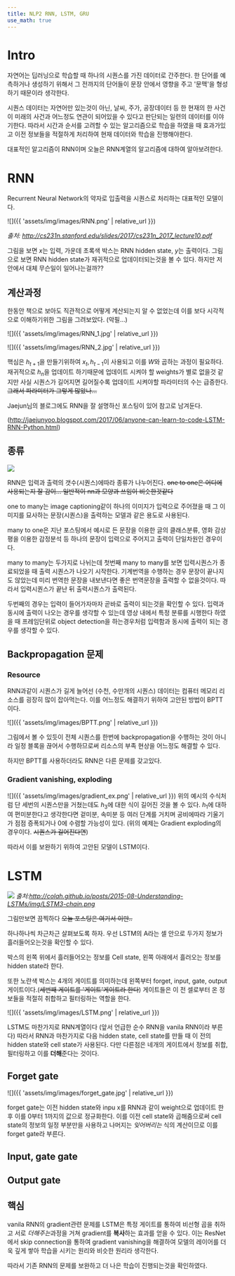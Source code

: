 ```yaml
---
title: NLP2 RNN, LSTM, GRU
use_math: true
---
```


# Intro
자연어는 딥러닝으로 학습할 때 하나의 시퀀스를 가진 데이터로 간주한다.
한 단어를 예측하거나 생성하기 위해서 그 전까지의 단어들이 문장 안에서 영향을 주고 '문맥'을 형성하기 때문이라 생각한다.

시퀀스 데이터는 자연어만 있는것이 아닌, 날씨, 주가, 공장데이터 등 한 현재의 한 사건이 미래의 사건과 어느정도 연관이 되어있을 수 있다고 판단되는 일련의 데이터를 이야기한다.
따라서 시간과 순서를 고려할 수 있는 알고리즘으로 학습을 하였을 때 효과가있고 이전 정보들을 적절하게 처리하여 현재 데이터와 학습을 진행해야한다.

대표적인 알고리즘이 RNN이며 오늘은 RNN계열의 알고리즘에 대하여 알아보려한다.

# RNN
Recurrent Neural Network의 약자로 입출력을 시퀀스로 처리하는 대표적인 모델이다.

![]({{ 'assets/img/images/RNN.png' | relative_url }})


*출처: http://cs231n.stanford.edu/slides/2017/cs231n_2017_lecture10.pdf*

그림을 보면  $x$는 입력, 가운데 초록색 박스는 RNN hidden state, $y$는 출력이다. 그림으로 보면 RNN hidden state가 재귀적으로 업데이터되는것을 볼 수 있다.
하지만 저 안에서 대체 무슨일이 일어나는걸까??
## 계산과정

한동안 책으로 보아도 직관적으로 어떻게 계산되는지 알 수 없었는데 이를 보다 시각적으로 이해하기위한 그림을 그려보았다. (악필...)

![]({{ 'assets/img/images/RNN_1.jpg' | relative_url }})


![]({{ 'assets/img/images/RNN_2.jpg' | relative_url }})

핵심은 $h_{t+1}$을 만들기위하여 $x_{t}, h_{t-1}$이 사용되고 이를 $W$와 곱하는 과정이 필요하다. 
재귀적으로 $h_{n}$을 업데이트 하기때문에 업데이트 시켜야 할 weights가 별로 없을것 같지만 사실 시퀀스가 길어지면 길어질수록 업데이트 시켜야할 파라미터의 수는 급증한다.
~~그래서 파라미터가 그렇게 많았나...~~

Jaejun님의 블로그에도 RNN을 잘 설명하신 포스팅이 있어 참고로 남겨둔다.

(http://jaejunyoo.blogspot.com/2017/06/anyone-can-learn-to-code-LSTM-RNN-Python.html)

## 종류
![](http://karpathy.github.io/assets/rnn/diags.jpeg)

RNN은 입력과 출력의 갯수(시퀀스)에따라 종류가 나누어진다. ~~one to one은 어디에 사용되는지 잘 감이... 일반적이 nn과 모양과 쓰임이 비슷한것같다~~

one to many는 image captioning같이 하나의 이미지가 입력으로 주어졌을 때 그 이미지를 묘사하는 문장(시퀀스)을 출력하는 모델과 같은 용도로 사용된다.

many to one은 지난 포스팅에서 예시로 든 문장을 이용한 글의 클래스분류, 영화 감상평을 이용한 감정분석 등 하나의 문장이 입력으로 주어지고 출력이 단일차원인 경우이다.

many to many는 두가지로 나뉘는데 첫번째 many to many를 보면 입력시퀀스가 종료되었을 때 출력 시퀀스가 나오기 시작한다.
기계번역을 수행하는 경우 문장이 끝나지도 않았는데 미리 번역한 문장을 내보낸다면 좋은 번역문장을 출력할 수 없을것이다. 따라서 입력시퀀스가 끝난 뒤 출력시퀀스가 출력된다.

두번째의 경우는 입력이 들어가자마자 곧바로 출력이 되는것을 확인할 수 있다. 입력과 동시에 출력이 나오는 경우를 생각할 수 있는데 영상 내에서 특정 분류를 시행한다 하였을 때 프레임단위로 object detection을 하는경우처럼 입력함과 동시에 출력이 되는 경우를 생각할 수 있다.


## Backpropagation 문제

###  Resource
RNN과같이 시퀀스가 길게 늘어선 (수천, 수만개의 시퀀스) 데이터는 컴퓨터 메모리 리소스를 굉장히 많이 잡아먹는다. 
이를 어느정도 해결하기 위하여 고안된 방법이 BPTT이다.

![]({{ 'assets/img/images/BPTT.png' | relative_url }})

그림에서 볼 수 있듯이 전체 시퀀스를 한번에 backpropagation을 수행하는 것이 아니라 일정 블록을 끊어서 수행하므로써 리소스의 부족 현상을 어느정도 해결할 수 있다.

하지만 BPTT를 사용하더라도 RNN은 다른 문제를 갖고있다.


### Gradient vanishing, exploding

![]({{ 'assets/img/images/gradient_ex.png' | relative_url }})
위의 예시의 수식처럼 단 세번의 시퀀스만을 거쳤는데도 $h_{3}$에 대한 식이 길어진 것을 볼 수 있다.
$h_{1}$에 대하여 편미분한다고 생각한다면 겉미분, 속미분 등 여러 단계를 거치며 공비에따라 기울기가 점점 증폭되거나 0에 수렴할 가능성이 있다.
(위의 예제는 Gradient exploding의 경우이다. ~~시퀀스가 길어진다면~~) 

따라서 이를 보완하기 위하여 고안된 모델이 LSTM이다.


# LSTM

![](http://colah.github.io/posts/2015-08-Understanding-LSTMs/img/LSTM3-chain.png)
*출처:http://colah.github.io/posts/2015-08-Understanding-LSTMs/img/LSTM3-chain.png*

그림만보면 끔찍하다 ~~오늘 포스팅은 여기서 이만..~~

하나하나씩 차근차근 살펴보도록 하자.
우선 LSTM의 A라는 셀 안으로 두가지 정보가 흘러들어오는것을 확인할 수 있다.

박스의 왼쪽 위에서 흘러들어오는 정보를 Cell state, 왼쪽 아래에서 흘러오는 정보를 hidden state라 한다.

또한 노란색 박스는 4개의 게이트를 의미하는데 왼쪽부터 forget, input, gate, output게이트이다.(~~세번째 게이트를 '게이트'게이트라 한다~~)
게이트들은 이 전 셀로부터 온 정보들을 적절히 취합하고 필터링하는 역할을 한다.

![]({{ 'assets/img/images/LSTM.png' | relative_url }})

LSTM도 마찬가지로 RNN계열이다 (앞서 언급한 순수 RNN을 vanila RNN이라 부른다)
따라서 RNN과 마찬가지로 다음 hidden state, cell state를 만들 때 이 전의 hidden state와 cell state가 사용된다. 
다만 다른점은 네개의 게이트에서 정보를 취합, 필터링하고 이를 **더해**준다는 것이다.

## Forget gate

![]({{ 'assets/img/images/forget_gate.jpg' | relative_url }})

forget gate는 이전 hidden state와 inpu x를 RNN과 같이 weight으로 업데이트 한 후 이를 0부터 1까지의 값으로 정규화한다.
이를 이전 cell state와 곱해줌으로써 cell state의 정보의 일정 부분만을 사용하고 나머지는 *잊어버리는* 식의 계산이므로 이를 forget gate라 부른다.

## Input, gate gate


## Output gate

## 핵심
vanila RNN의 gradient관련 문제를 LSTM은 특정 게이트를 통하여 비선형 곱을 취하고 서로 *더해주는*과정을 거쳐 gradient를 **복사**하는 효과를 얻을 수 있다.
이는 ResNet에서 skip connection을 통하여 gradient vanishing을 해결하여 모델의 레이어를 더욱 깊게 쌓아 학습을 시키는 원리와 비슷한 원리라 생각한다.

따라서 기존 RNN의 문제를 보완하고 더 나은 학습이 진행되는것을 확인하였다.
